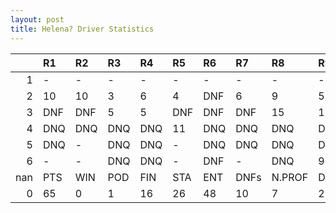 ```yaml
---
layout: post 
title: Helena? Driver Statistics
--- 
```


|     | R1   | R2   | R3   | R4   | R5   | R6   | R7   | R8     | R9   | R10   | R11   | R12   | Points   | Pos   |
|----:|:-----|:-----|:-----|:-----|:-----|:-----|:-----|:-------|:-----|:------|:------|:------|:---------|:------|
|   1 | -    | -    | -    | -    | -    | -    | -    | -      | -    | -     | -     | -     | 70.0     | 6.0   |
|   2 | 10   | 10   | 3    | 6    | 4    | DNF  | 6    | 9      | 5    | 13    | DNQ   | DNF   | 105.0    | 3.0   |
|   3 | DNF  | DNF  | 5    | 5    | DNF  | DNF  | DNF  | 15     | 15   | DNF   | 15    | DNF   | 129.0    | 3.0   |
|   4 | DNQ  | DNQ  | DNQ  | DNQ  | 11   | DNQ  | DNQ  | DNQ    | DNQ  | DNQ   | DNQ   | -     | 131.0    | 2.0   |
|   5 | DNQ  | -    | DNQ  | DNQ  | -    | DNQ  | DNQ  | DNQ    | DNQ  | -     | DNQ   | -     | 60.0     | 8.0   |
|   6 | -    | -    | DNQ  | DNQ  | -    | DNF  | -    | DNQ    | 9    | nan   | nan   | nan   | 103.0    | 1.0   |
| nan | PTS  | WIN  | POD  | FIN  | STA  | ENT  | DNFs | N.PROF | DNQ  | %FIN  | PPR   | BST   | CHA      | RNK   |
|   0 | 65   | 0    | 1    | 16   | 26   | 48   | 10   | 7      | 22   | 61.54 | 1.35  | 3     | 0.0      | 22.0  |